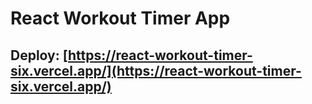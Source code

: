 # React Workout Timer App

## Deploy: [https://react-workout-timer-six.vercel.app/](https://react-workout-timer-six.vercel.app/)
